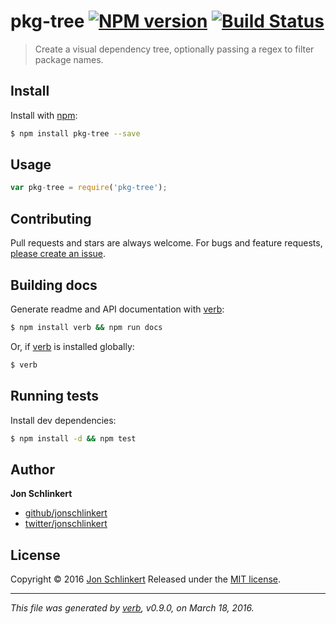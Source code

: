 # pkg-tree [![NPM version](https://img.shields.io/npm/v/pkg-tree.svg)](https://www.npmjs.com/package/pkg-tree) [![Build Status](https://img.shields.io/travis/jonschlinkert/pkg-tree.svg)](https://travis-ci.org/jonschlinkert/pkg-tree)

> Create a visual dependency tree, optionally passing a regex to filter package names.

## Install

Install with [npm](https://www.npmjs.com/):

```sh
$ npm install pkg-tree --save
```

## Usage

```js
var pkg-tree = require('pkg-tree');
```

## Contributing

Pull requests and stars are always welcome. For bugs and feature requests, [please create an issue](https://github.com/jonschlinkert/pkg-tree/issues/new).

## Building docs

Generate readme and API documentation with [verb](https://github.com/verbose/verb):

```sh
$ npm install verb && npm run docs
```

Or, if [verb](https://github.com/verbose/verb) is installed globally:

```sh
$ verb
```

## Running tests

Install dev dependencies:

```sh
$ npm install -d && npm test
```

## Author

**Jon Schlinkert**

* [github/jonschlinkert](https://github.com/jonschlinkert)
* [twitter/jonschlinkert](http://twitter.com/jonschlinkert)

## License

Copyright © 2016 [Jon Schlinkert](https://github.com/jonschlinkert)
Released under the [MIT license](https://github.com/jonschlinkert/pkg-tree/blob/master/LICENSE).

***

_This file was generated by [verb](https://github.com/verbose/verb), v0.9.0, on March 18, 2016._